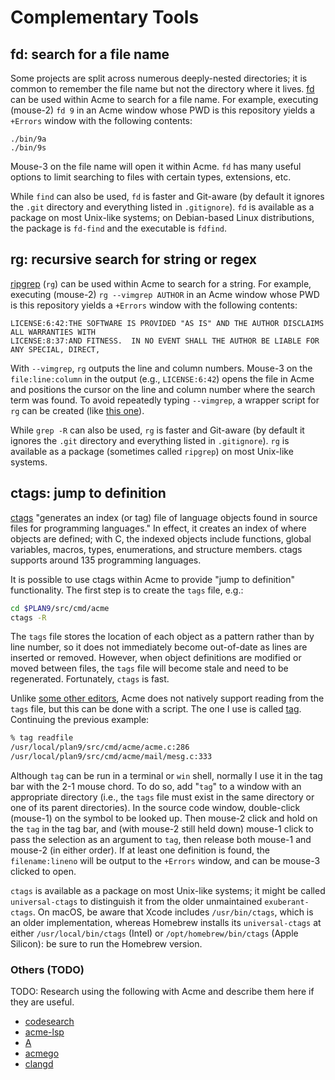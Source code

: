 # Complementary Tools

## fd: search for a file name

Some projects are split across numerous deeply-nested directories; it is common
to remember the file name but not the directory where it lives.  [fd][ghfd]
can be used within Acme to search for a file name.  For example, executing
(mouse-2) `fd 9` in an Acme window whose PWD is this repository yields a
`+Errors` window with the following contents:

[ghfd]: https://github.com/sharkdp/fd

```
./bin/9a
./bin/9s
```

Mouse-3 on the file name will open it within Acme.  `fd` has many useful
options to limit searching to files with certain types, extensions, etc.

While `find` can also be used, `fd` is faster and Git-aware (by default it
ignores the `.git` directory and everything listed in `.gitignore`).  `fd`
is available as a package on most Unix-like systems; on Debian-based Linux
distributions, the package is `fd-find` and the executable is `fdfind`.

## rg: recursive search for string or regex

[ripgrep][ghrg] (`rg`) can be used within Acme to search for a string.
For example, executing (mouse-2) `rg --vimgrep AUTHOR` in an Acme window whose
PWD is this repository yields a `+Errors` window with the following contents:

[ghrg]: https://github.com/BurntSushi/ripgrep

```
LICENSE:6:42:THE SOFTWARE IS PROVIDED "AS IS" AND THE AUTHOR DISCLAIMS ALL WARRANTIES WITH
LICENSE:8:37:AND FITNESS.  IN NO EVENT SHALL THE AUTHOR BE LIABLE FOR ANY SPECIAL, DIRECT,
```

With `--vimgrep`, `rg` outputs the line and column numbers.  Mouse-3 on
the `file:line:column` in the output (e.g., `LICENSE:6:42`) opens
the file in Acme and positions the cursor on the line and column
number where the search term was found.  To avoid repeatedly typing
`--vimgrep`, a wrapper script for `rg` can be created (like [this
one](https://github.com/ixtenu/script/blob/master/s)).

While `grep -R` can also be used, `rg` is faster and Git-aware (by default it
ignores the `.git` directory and everything listed in `.gitignore`).  `rg` is
available as a package (sometimes called `ripgrep`) on most Unix-like systems.

## ctags: jump to definition

[ctags][uctg] "generates an index (or tag) file of language objects found
in source files for programming languages."  In effect, it creates an index
of where objects are defined; with C, the indexed objects include functions,
global variables, macros, types, enumerations, and structure members.  ctags
supports around 135 programming languages.

[uctg]: https://docs.ctags.io/en/latest/

It is possible to use ctags within Acme to provide "jump to definition"
functionality.  The first step is to create the `tags` file, e.g.:

```sh
cd $PLAN9/src/cmd/acme
ctags -R
```

The `tags` file stores the location of each object as a pattern rather than
by line number, so it does not immediately become out-of-date as lines are
inserted or removed.  However, when object definitions are modified or moved
between files, the `tags` file will become stale and need to be regenerated.
Fortunately, `ctags` is fast.

Unlike [some other editors][ctagedt], Acme does not natively support reading
from the `tags` file, but this can be done with a script.  The one I use is
called [tag][tag].  Continuing the previous example:

[ctagedt]: https://en.wikipedia.org/wiki/Ctags#Editors_that_support_ctags
[tag]: https://github.com/ixtenu/script/blob/master/tag

```sh
% tag readfile
/usr/local/plan9/src/cmd/acme/acme.c:286
/usr/local/plan9/src/cmd/acme/mail/mesg.c:333
```

Although `tag` can be run in a terminal or `win` shell, normally I use it
in the tag bar with the 2-1 mouse chord.  To do so, add "`tag`" to a window
with an appropriate directory (i.e., the `tags` file must exist in the same
directory or one of its parent directories).  In the source code window,
double-click (mouse-1) on the symbol to be looked up.  Then mouse-2 click and
hold on the `tag` in the tag bar, and (with mouse-2 still held down) mouse-1
click to pass the selection as an argument to `tag`, then release both mouse-1
and mouse-2 (in either order).  If at least one definition is found, the
`filename:lineno` will be output to the `+Errors` window, and can be mouse-3
clicked to open.

`ctags` is available as a package on most Unix-like systems; it
might be called `universal-ctags` to distinguish it from the older
unmaintained `exuberant-ctags`.  On macOS, be aware that Xcode includes
`/usr/bin/ctags`, which is an older implementation, whereas Homebrew
installs its `universal-ctags` at either `/usr/local/bin/ctags` (Intel) or
`/opt/homebrew/bin/ctags` (Apple Silicon): be sure to run the Homebrew version.

### Others (TODO)

TODO: Research using the following with Acme and describe them here if they
are useful.

- [codesearch](https://github.com/google/codesearch)
- [acme-lsp](https://github.com/fhs/acme-lsp)
- [A](https://github.com/davidrjenni/A)
- [acmego](https://github.com/9fans/go/tree/main/acme/acmego)
- [clangd](https://marc.info/?l=9fans&m=162945705107609&w=2)
